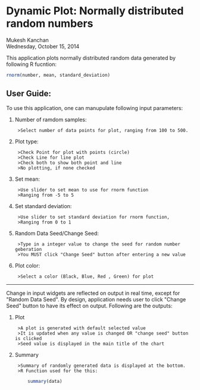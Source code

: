 # Dynamic Plot: Normally distributed random numbers
Mukesh Kanchan  
Wednesday, October 15, 2014  

This application plots normally distributed random data generated by following R fucntion:

```r
rnorm(number, mean, standard_deviation)
```
User Guide:
----------

To use this application, one can manupulate following input parameters:

1. Number of ramdom samples: 
   
   
        >Select number of data points for plot, ranging from 100 to 500.  
2. Plot type:     
   
   
        >Check Point for plot with points (circle)
        >Check Line for line plot
        >Check both to show both point and line
        >No plotting, if none checked
3. Set mean:
   
   
        >Use slider to set mean to use for rnorm function 
        >Ranging from -5 to 5
4. Set standard deviation:
   
   
        >Use slider to set standard deviation for rnorm function, 
        >Ranging from 0 to 1
5. Random Data Seed/Change Seed:
   
   
        >Type in a integer value to change the seed for random number geberation
        >You MUST click "Change Seed" button after entering a new value
6. Plot color:
   
   
        >Select a color (Black, Blue, Red , Green) for plot

    
---------------------------------------------------------------------------
    
Change in input widgets are reflected on output in real time, except for "Random Data Seed". By design, application needs user to click "Change Seed" button to have its effect on output. Following are the outputs:
    
    
1. Plot
   
   
        >A plot is generated with default selected value
        >It is updated when any value is changed OR "change seed" button is clicked 
        >Seed value is displayed in the main title of the chart
2. Summary
   
   
        >Summary of randomly generated data is displayed at the bottom.
        >R Function used for the this:

```r
        summary(data) 
```
        
